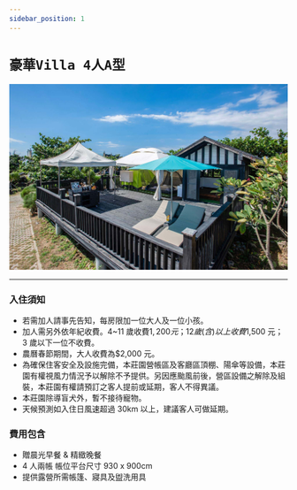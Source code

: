 ```yaml
---
sidebar_position: 1
---
```


# `豪華Villa 4人A型`

![](./../../static/img/camp/a-4.jpg)

---

### 入住須知

- 若需加人請事先告知，每房限加一位大人及一位小孩。
- 加人需另外依年紀收費。4~11 歲收費$1,200 元；12 歲(含)以上收費$1,500 元；3 歲以下一位不收費。
- 農曆春節期間，大人收費為$2,000 元。
- 為確保住客安全及設施完備，本莊園營帳區及客廳區頂棚、陽傘等設備，本莊園有權視風力情況予以解除不予提供。另因應颱風前後，營區設備之解除及組裝，本莊園有權請預訂之客人提前或延期，客人不得異議。
- 本莊園除導盲犬外，暫不接待寵物。
- 天候預測如入住日風速超過 30km 以上，建議客人可做延期。

### 費用包含

- 贈晨光早餐 & 精緻晚餐
- 4 人兩帳 帳位平台尺寸 930 x 900cm
- 提供露營所需帳篷、寢具及盥洗用具
